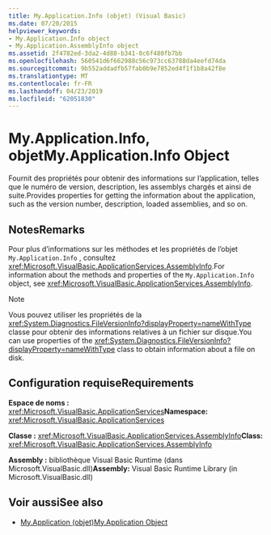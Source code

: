 ```yaml
---
title: My.Application.Info (objet) (Visual Basic)
ms.date: 07/20/2015
helpviewer_keywords:
- My.Application.Info object
- My.Application.AssemblyInfo object
ms.assetid: 2f4782ed-3da2-4d88-b341-0c6f480fb7bb
ms.openlocfilehash: 560541d6f662988c56c973cc63788da4eefd74da
ms.sourcegitcommit: 9b552addadfb57fab0b9e7852ed4f1f1b8a42f8e
ms.translationtype: MT
ms.contentlocale: fr-FR
ms.lasthandoff: 04/23/2019
ms.locfileid: "62051830"
---
```

# <a name="myapplicationinfo-object"></a><span data-ttu-id="aab93-102">My.Application.Info, objet</span><span class="sxs-lookup"><span data-stu-id="aab93-102">My.Application.Info Object</span></span>
<span data-ttu-id="aab93-103">Fournit des propriétés pour obtenir des informations sur l’application, telles que le numéro de version, description, les assemblys chargés et ainsi de suite.</span><span class="sxs-lookup"><span data-stu-id="aab93-103">Provides properties for getting the information about the application, such as the version number, description, loaded assemblies, and so on.</span></span>  
  
## <a name="remarks"></a><span data-ttu-id="aab93-104">Notes</span><span class="sxs-lookup"><span data-stu-id="aab93-104">Remarks</span></span>  
 <span data-ttu-id="aab93-105">Pour plus d’informations sur les méthodes et les propriétés de l’objet `My.Application.Info` , consultez <xref:Microsoft.VisualBasic.ApplicationServices.AssemblyInfo>.</span><span class="sxs-lookup"><span data-stu-id="aab93-105">For information about the methods and properties of the `My.Application.Info` object, see <xref:Microsoft.VisualBasic.ApplicationServices.AssemblyInfo>.</span></span>  
  
> [!NOTE]
>  <span data-ttu-id="aab93-106">Vous pouvez utiliser les propriétés de la <xref:System.Diagnostics.FileVersionInfo?displayProperty=nameWithType> classe pour obtenir des informations relatives à un fichier sur disque.</span><span class="sxs-lookup"><span data-stu-id="aab93-106">You can use properties of the <xref:System.Diagnostics.FileVersionInfo?displayProperty=nameWithType> class to obtain information about a file on disk.</span></span>  
  
## <a name="requirements"></a><span data-ttu-id="aab93-107">Configuration requise</span><span class="sxs-lookup"><span data-stu-id="aab93-107">Requirements</span></span>  
 <span data-ttu-id="aab93-108">**Espace de noms :** <xref:Microsoft.VisualBasic.ApplicationServices></span><span class="sxs-lookup"><span data-stu-id="aab93-108">**Namespace:** <xref:Microsoft.VisualBasic.ApplicationServices></span></span>  
  
 <span data-ttu-id="aab93-109">**Classe :** <xref:Microsoft.VisualBasic.ApplicationServices.AssemblyInfo></span><span class="sxs-lookup"><span data-stu-id="aab93-109">**Class:** <xref:Microsoft.VisualBasic.ApplicationServices.AssemblyInfo></span></span>  
  
 <span data-ttu-id="aab93-110">**Assembly :** bibliothèque Visual Basic Runtime (dans Microsoft.VisualBasic.dll)</span><span class="sxs-lookup"><span data-stu-id="aab93-110">**Assembly:** Visual Basic Runtime Library (in Microsoft.VisualBasic.dll)</span></span>  
  
## <a name="see-also"></a><span data-ttu-id="aab93-111">Voir aussi</span><span class="sxs-lookup"><span data-stu-id="aab93-111">See also</span></span>

- [<span data-ttu-id="aab93-112">My.Application (objet)</span><span class="sxs-lookup"><span data-stu-id="aab93-112">My.Application Object</span></span>](../../../visual-basic/language-reference/objects/my-application-object.md)
